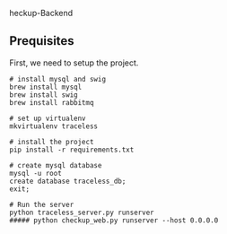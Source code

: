 heckup-Backend

## Prequisites

First, we need to setup the project.

    # install mysql and swig
    brew install mysql
    brew install swig
    brew install rabbitmq

    # set up virtualenv
    mkvirtualenv traceless

    # install the project
    pip install -r requirements.txt

    # create mysql database
    mysql -u root
    create database traceless_db;
    exit;

    # Run the server
    python traceless_server.py runserver
    ##### python checkup_web.py runserver --host 0.0.0.0 

